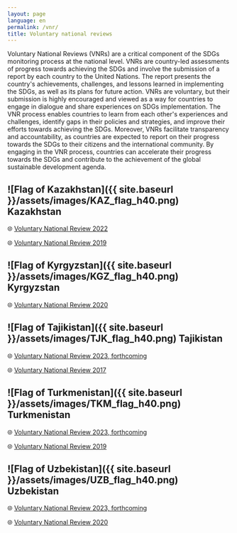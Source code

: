 ```yaml
---
layout: page
language: en
permalink: /vnr/
title: Voluntary national reviews 
---
```


Voluntary National Reviews (VNRs) are a critical component of the SDGs monitoring process at the national level. VNRs are country-led assessments of progress towards achieving the SDGs and involve the submission of a report by each country to the United Nations. The report presents the country's achievements, challenges, and lessons learned in implementing the SDGs, as well as its plans for future action. VNRs are voluntary, but their submission is highly encouraged and viewed as a way for countries to engage in dialogue and share experiences on SDGs implementation. The VNR process enables countries to learn from each other's experiences and challenges, identify gaps in their policies and strategies, and improve their efforts towards achieving the SDGs. Moreover, VNRs facilitate transparency and accountability, as countries are expected to report on their progress towards the SDGs to their citizens and the international community. By engaging in the VNR process, countries can accelerate their progress towards the SDGs and contribute to the achievement of the global sustainable development agenda.

## ![Flag of Kazakhstan]({{ site.baseurl }}/assets/images/KAZ_flag_h40.png) Kazakhstan 
🌐 [Voluntary National Review 2022](https://hlpf.un.org/countries/kazakhstan/voluntary-national-review-2022)

🌐 [Voluntary National Review 2019](https://hlpf.un.org/countries/kazakhstan/voluntary-national-review-2019)


## ![Flag of Kyrgyzstan]({{ site.baseurl }}/assets/images/KGZ_flag_h40.png) Kyrgyzstan

🌐 [Voluntary National Review 2020](https://hlpf.un.org/countries/kyrgyzstan/voluntary-national-review-2020)


## ![Flag of Tajikistan]({{ site.baseurl }}/assets/images/TJK_flag_h40.png) Tajikistan

🌐 [Voluntary National Review 2023, forthcoming](https://hlpf.un.org/countries/tajikistan/voluntary-national-reviews-2023)

🌐 [Voluntary National Review 2017](https://hlpf.un.org/countries/tajikistan/voluntary-national-review-2017)


## ![Flag of Turkmenistan]({{ site.baseurl }}/assets/images/TKM_flag_h40.png) Turkmenistan

🌐 [Voluntary National Review 2023, forthcoming](https://hlpf.un.org/countries/turkmenistan/voluntary-national-reviews-2023)

🌐 [Voluntary National Review 2019](https://hlpf.un.org/countries/turkmenistan/voluntary-national-review-2019)


## ![Flag of Uzbekistan]({{ site.baseurl }}/assets/images/UZB_flag_h40.png) Uzbekistan

🌐 [Voluntary National Review 2023, forthcoming](https://hlpf.un.org/countries/uzbekistan/voluntary-national-reviews-2023)

🌐 [Voluntary National Review 2020](https://hlpf.un.org/countries/uzbekistan/voluntary-national-review-2020)

